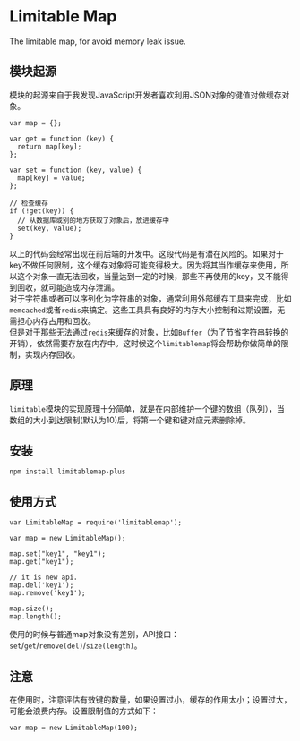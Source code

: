 Limitable Map
==================

The limitable map, for avoid memory leak issue.

## 模块起源
模块的起源来自于我发现JavaScript开发者喜欢利用JSON对象的键值对做缓存对象。

```
var map = {};

var get = function (key) {
  return map[key];
};

var set = function (key, value) {
  map[key] = value;
};

// 检查缓存
if (!get(key)) {
  // 从数据库或别的地方获取了对象后，放进缓存中
  set(key, value);
}
```

以上的代码会经常出现在前后端的开发中。这段代码是有潜在风险的。如果对于key不做任何限制，这个缓存对象将可能变得极大。因为将其当作缓存来使用，所以这个对象一直无法回收，当量达到一定的时候，那些不再使用的key，又不能得到回收，就可能造成内存泄漏。  
对于字符串或者可以序列化为字符串的对象，通常利用外部缓存工具来完成，比如`memcached`或者`redis`来搞定。这些工具具有良好的内存大小控制和过期设置，无需担心内存占用和回收。  
但是对于那些无法通过`redis`来缓存的对象，比如`Buffer`（为了节省字符串转换的开销），依然需要存放在内存中。这时候这个`limitablemap`将会帮助你做简单的限制，实现内存回收。  
## 原理
`limitable`模块的实现原理十分简单，就是在内部维护一个键的数组（队列），当数组的大小到达限制(默认为10)后，将第一个键和键对应元素删除掉。

## 安装
```
npm install limitablemap-plus
```

## 使用方式

```
var LimitableMap = require('limitablemap');

var map = new LimitableMap();

map.set("key1", "key1");
map.get("key1");

// it is new api.
map.del('key1');
map.remove('key1');

map.size();
map.length();

```

使用的时候与普通map对象没有差别，API接口：`set`/`get`/`remove(del)`/`size(length)`。

## 注意
在使用时，注意评估有效键的数量，如果设置过小，缓存的作用太小；设置过大，可能会浪费内存。设置限制值的方式如下：

```
var map = new LimitableMap(100);
```
